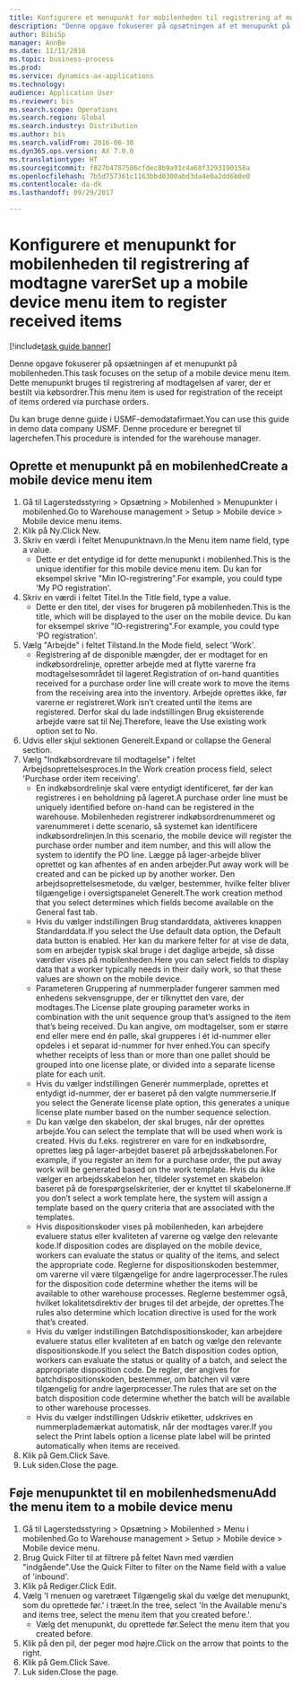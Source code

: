 ```yaml
--- 
title: Konfigurere et menupunkt for mobilenheden til registrering af modtagne varer
description: "Denne opgave fokuserer på opsætningen af et menupunkt på mobilenheden."
author: BibiSp
manager: AnnBe
ms.date: 11/11/2016
ms.topic: business-process
ms.prod: 
ms.service: dynamics-ax-applications
ms.technology: 
audience: Application User
ms.reviewer: bis
ms.search.scope: Operations
ms.search.region: Global
ms.search.industry: Distribution
ms.author: bis
ms.search.validFrom: 2016-06-30
ms.dyn365.ops.version: AX 7.0.0
ms.translationtype: HT
ms.sourcegitcommit: f827b4787506cfdec8b9a91c4a68f3293190158a
ms.openlocfilehash: 7b5d757361c1163bbd0300abd3da4e0a2dd6b0e0
ms.contentlocale: da-dk
ms.lasthandoff: 09/29/2017

---
```

# <a name="set-up-a-mobile-device-menu-item-to-register-received-items"></a><span data-ttu-id="575b8-103">Konfigurere et menupunkt for mobilenheden til registrering af modtagne varer</span><span class="sxs-lookup"><span data-stu-id="575b8-103">Set up a mobile device menu item to register received items</span></span>

[!include[task guide banner](../../includes/task-guide-banner.md)]

<span data-ttu-id="575b8-104">Denne opgave fokuserer på opsætningen af et menupunkt på mobilenheden.</span><span class="sxs-lookup"><span data-stu-id="575b8-104">This task focuses on the setup of a mobile device menu item.</span></span> <span data-ttu-id="575b8-105">Dette menupunkt bruges til registrering af modtagelsen af varer, der er bestilt via købsordrer.</span><span class="sxs-lookup"><span data-stu-id="575b8-105">This menu item is used for registration of the receipt of items ordered via purchase orders.</span></span> 

<span data-ttu-id="575b8-106">Du kan bruge denne guide i USMF-demodatafirmaet.</span><span class="sxs-lookup"><span data-stu-id="575b8-106">You can use this guide in demo data company USMF.</span></span> <span data-ttu-id="575b8-107">Denne procedure er beregnet til lagerchefen.</span><span class="sxs-lookup"><span data-stu-id="575b8-107">This procedure is intended for the warehouse manager.</span></span>


## <a name="create-a-mobile-device-menu-item"></a><span data-ttu-id="575b8-108">Oprette et menupunkt på en mobilenhed</span><span class="sxs-lookup"><span data-stu-id="575b8-108">Create a mobile device menu item</span></span>
1. <span data-ttu-id="575b8-109">Gå til Lagerstedsstyring > Opsætning > Mobilenhed > Menupunkter i mobilenhed.</span><span class="sxs-lookup"><span data-stu-id="575b8-109">Go to Warehouse management > Setup > Mobile device > Mobile device menu items.</span></span>
2. <span data-ttu-id="575b8-110">Klik på Ny.</span><span class="sxs-lookup"><span data-stu-id="575b8-110">Click New.</span></span>
3. <span data-ttu-id="575b8-111">Skriv en værdi i feltet Menupunktnavn.</span><span class="sxs-lookup"><span data-stu-id="575b8-111">In the Menu item name field, type a value.</span></span>
    * <span data-ttu-id="575b8-112">Dette er det entydige id for dette menupunkt i mobilenhed.</span><span class="sxs-lookup"><span data-stu-id="575b8-112">This is the unique identifier for this mobile device menu item.</span></span> <span data-ttu-id="575b8-113">Du kan for eksempel skrive "Min IO-registrering".</span><span class="sxs-lookup"><span data-stu-id="575b8-113">For example, you could type 'My PO registration'.</span></span>  
4. <span data-ttu-id="575b8-114">Skriv en værdi i feltet Titel.</span><span class="sxs-lookup"><span data-stu-id="575b8-114">In the Title field, type a value.</span></span>
    * <span data-ttu-id="575b8-115">Dette er den titel, der vises for brugeren på mobilenheden.</span><span class="sxs-lookup"><span data-stu-id="575b8-115">This is the title, which will be displayed to the user on the mobile device.</span></span> <span data-ttu-id="575b8-116">Du kan for eksempel skrive "IO-registrering".</span><span class="sxs-lookup"><span data-stu-id="575b8-116">For example, you could type 'PO registration'.</span></span>  
5. <span data-ttu-id="575b8-117">Vælg "Arbejde" i feltet Tilstand.</span><span class="sxs-lookup"><span data-stu-id="575b8-117">In the Mode field, select 'Work'.</span></span>
    * <span data-ttu-id="575b8-118">Registrering af de disponible mængder, der er modtaget for en indkøbsordrelinje, opretter arbejde med at flytte varerne fra modtagelsesområdet til lageret.</span><span class="sxs-lookup"><span data-stu-id="575b8-118">Registration of on-hand quantities received for a purchase order line will create work to move the items from the receiving area into the inventory.</span></span> <span data-ttu-id="575b8-119">Arbejde oprettes ikke, før varerne er registreret.</span><span class="sxs-lookup"><span data-stu-id="575b8-119">Work isn’t created until the items are registered.</span></span>  <span data-ttu-id="575b8-120">Derfor skal du lade indstillingen Brug eksisterende arbejde være sat til Nej.</span><span class="sxs-lookup"><span data-stu-id="575b8-120">Therefore, leave the Use existing work option set to No.</span></span>  
6. <span data-ttu-id="575b8-121">Udvis eller skjul sektionen Generelt.</span><span class="sxs-lookup"><span data-stu-id="575b8-121">Expand or collapse the General section.</span></span>
7. <span data-ttu-id="575b8-122">Vælg "Indkøbsordrevare til modtagelse" i feltet Arbejdsoprettelsesproces.</span><span class="sxs-lookup"><span data-stu-id="575b8-122">In the Work creation process field, select 'Purchase order item receiving'.</span></span>
    * <span data-ttu-id="575b8-123">En indkøbsordrelinje skal være entydigt identificeret, før der kan registreres i en beholdning på lageret.</span><span class="sxs-lookup"><span data-stu-id="575b8-123">A purchase order line must be uniquely identified before on-hand can be registered in the warehouse.</span></span> <span data-ttu-id="575b8-124">Mobilenheden registrerer indkøbsordrenummeret og varenummeret i dette scenario, så systemet kan identificere indkøbsordrelinjen.</span><span class="sxs-lookup"><span data-stu-id="575b8-124">In this scenario, the mobile device will register the purchase order number and item number, and this will allow the system to identify the PO line.</span></span> <span data-ttu-id="575b8-125">Lægge på lager-arbejde bliver oprettet og kan afhentes af en anden arbejder.</span><span class="sxs-lookup"><span data-stu-id="575b8-125">Put away work will be created and can be picked up by another worker.</span></span>    <span data-ttu-id="575b8-126">Den arbejdsoprettelsesmetode, du vælger, bestemmer, hvilke felter bliver tilgængelige i oversigtspanelet Generelt.</span><span class="sxs-lookup"><span data-stu-id="575b8-126">The work creation method that you select determines which fields become available on the General fast tab.</span></span>  
    * <span data-ttu-id="575b8-127">Hvis du vælger indstillingen Brug standarddata, aktiveres knappen Standarddata.</span><span class="sxs-lookup"><span data-stu-id="575b8-127">If you select the Use default data option, the Default data button is enabled.</span></span> <span data-ttu-id="575b8-128">Her kan du markere felter for at vise de data, som en arbejder typisk skal bruge i det daglige arbejde, så disse værdier vises på mobilenheden.</span><span class="sxs-lookup"><span data-stu-id="575b8-128">Here you can select fields to display data that a worker typically needs in their daily work, so that these values are shown on the mobile device.</span></span>  
    * <span data-ttu-id="575b8-129">Parameteren Gruppering af nummerplader fungerer sammen med enhedens sekvensgruppe, der er tilknyttet den vare, der modtages.</span><span class="sxs-lookup"><span data-stu-id="575b8-129">The License plate grouping parameter  works in combination with the unit sequence group that’s assigned to the item that’s being received.</span></span> <span data-ttu-id="575b8-130">Du kan angive, om modtagelser, som er større end eller mere end én palle, skal grupperes i ét id-nummer eller opdeles i et separat id-nummer for hver enhed.</span><span class="sxs-lookup"><span data-stu-id="575b8-130">You can specify whether receipts of less than or more than one pallet should be grouped into one license plate, or divided into a separate license plate for each unit.</span></span>  
    * <span data-ttu-id="575b8-131">Hvis du vælger indstillingen Generér nummerplade, oprettes et entydigt id-nummer, der er baseret på den valgte nummerserie.</span><span class="sxs-lookup"><span data-stu-id="575b8-131">If you select the Generate license plate  option, this generates a unique license plate number based on the number sequence selection.</span></span>   
    * <span data-ttu-id="575b8-132">Du kan vælge den skabelon, der skal bruges, når der oprettes arbejde.</span><span class="sxs-lookup"><span data-stu-id="575b8-132">You can select the template that will be used when work is created.</span></span> <span data-ttu-id="575b8-133">Hvis du f.eks. registrerer en vare for en indkøbsordre, oprettes læg på lager-arbejdet baseret på arbejdsskabelonen.</span><span class="sxs-lookup"><span data-stu-id="575b8-133">For example, if you register an item for a purchase order, the put away work will be generated based on the work template.</span></span> <span data-ttu-id="575b8-134">Hvis du ikke vælger en arbejdsskabelon her, tildeler systemet en skabelon baseret på de forespørgselskriterier, der er knyttet til skabelonerne.</span><span class="sxs-lookup"><span data-stu-id="575b8-134">If you don’t select a work template here, the system will assign a template based on the query criteria that are associated with the templates.</span></span>  
    * <span data-ttu-id="575b8-135">Hvis dispositionskoder vises på mobilenheden, kan arbejdere evaluere status eller kvaliteten af varerne og vælge den relevante kode.</span><span class="sxs-lookup"><span data-stu-id="575b8-135">If disposition codes are displayed on the mobile device, workers can evaluate the status or quality of the items, and select the appropriate code.</span></span> <span data-ttu-id="575b8-136">Reglerne for dispositionskoden bestemmer, om varerne vil være tilgængelige for andre lagerprocesser.</span><span class="sxs-lookup"><span data-stu-id="575b8-136">The rules for  the disposition code determine whether the items will be available to other warehouse processes.</span></span> <span data-ttu-id="575b8-137">Reglerne bestemmer også, hvilket lokalitetsdirektiv der bruges til det arbejde, der oprettes.</span><span class="sxs-lookup"><span data-stu-id="575b8-137">The rules also determine which location directive is used for the work that’s created.</span></span>   
    * <span data-ttu-id="575b8-138">Hvis du vælger indstillingen Batchdispositionskoder, kan arbejdere evaluere status eller kvaliteten af en batch og vælge den relevante dispositionskode.</span><span class="sxs-lookup"><span data-stu-id="575b8-138">If you select the Batch disposition codes option, workers can evaluate the status or quality of a batch, and select the appropriate disposition code.</span></span>  <span data-ttu-id="575b8-139">De regler, der angives for batchdispositionskoden, bestemmer, om batchen vil være tilgængelig for andre lagerprocesser.</span><span class="sxs-lookup"><span data-stu-id="575b8-139">The rules that are set on the batch disposition code determine whether the batch will be available to other warehouse processes.</span></span>  
    * <span data-ttu-id="575b8-140">Hvis du vælger indstillingen Udskriv etiketter, udskrives en nummerplademærkat automatisk, når der modtages varer.</span><span class="sxs-lookup"><span data-stu-id="575b8-140">If you select the Print labels option a license plate label will be printed automatically when items are received.</span></span>  
8. <span data-ttu-id="575b8-141">Klik på Gem.</span><span class="sxs-lookup"><span data-stu-id="575b8-141">Click Save.</span></span>
9. <span data-ttu-id="575b8-142">Luk siden.</span><span class="sxs-lookup"><span data-stu-id="575b8-142">Close the page.</span></span>

## <a name="add-the-menu-item-to-a-mobile-device-menu"></a><span data-ttu-id="575b8-143">Føje menupunktet til en mobilenhedsmenu</span><span class="sxs-lookup"><span data-stu-id="575b8-143">Add the menu item to a mobile device menu</span></span>
1. <span data-ttu-id="575b8-144">Gå til Lagerstedsstyring > Opsætning > Mobilenhed > Menu i mobilenhed.</span><span class="sxs-lookup"><span data-stu-id="575b8-144">Go to Warehouse management > Setup > Mobile device > Mobile device menu.</span></span>
2. <span data-ttu-id="575b8-145">Brug Quick Filter til at filtrere på feltet Navn med værdien "indgående".</span><span class="sxs-lookup"><span data-stu-id="575b8-145">Use the Quick Filter to filter on the Name field with a value of 'inbound'.</span></span>
3. <span data-ttu-id="575b8-146">Klik på Rediger.</span><span class="sxs-lookup"><span data-stu-id="575b8-146">Click Edit.</span></span>
4. <span data-ttu-id="575b8-147">Vælg 'I menuen og varetræet Tilgængelig skal du vælge det menupunkt, som du oprettede før.' i træet.</span><span class="sxs-lookup"><span data-stu-id="575b8-147">In the tree, select 'In the Available menu's and items tree, select the menu item that you created before.'.</span></span>
    * <span data-ttu-id="575b8-148">Vælg det menupunkt, du oprettede før.</span><span class="sxs-lookup"><span data-stu-id="575b8-148">Select the menu item that you created before.</span></span>  
5. <span data-ttu-id="575b8-149">Klik på den pil, der peger mod højre.</span><span class="sxs-lookup"><span data-stu-id="575b8-149">Click on the arrow that points to the right.</span></span>
6. <span data-ttu-id="575b8-150">Klik på Gem.</span><span class="sxs-lookup"><span data-stu-id="575b8-150">Click Save.</span></span>
7. <span data-ttu-id="575b8-151">Luk siden.</span><span class="sxs-lookup"><span data-stu-id="575b8-151">Close the page.</span></span>


